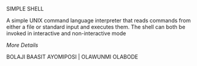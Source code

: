 SIMPLE SHELL

A simple UNIX command language interpreter that reads commands from either a file or standard input and executes them.
The shell can both be invoked in interactive and non-interactive mode

*More Details*


BOLAJI BAASIT AYOMIPOSI <Toby16> | OLAWUNMI OLABODE <Victoriabunmi72>
